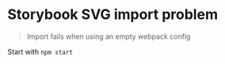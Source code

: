 # Storybook SVG import problem
> Import fails when using an empty webpack config

Start with `npm start`
